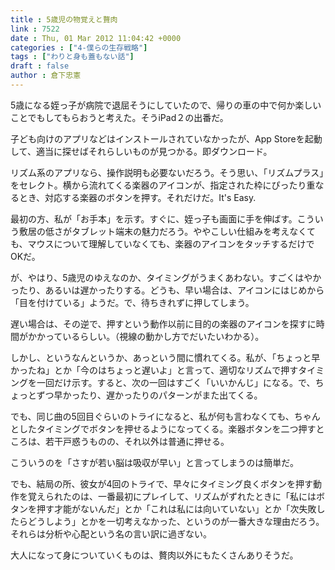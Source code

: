 ```yaml
---
title : 5歳児の物覚えと贅肉
link : 7522
date : Thu, 01 Mar 2012 11:04:42 +0000
categories : ["4-僕らの生存戦略"]
tags : ["わりと身も蓋もない話"]
draft : false
author : 倉下忠憲
---
```


5歳になる姪っ子が病院で退屈そうにしていたので、帰りの車の中で何か楽しいことでもしてもらおうと考えた。そうiPad２の出番だ。

子ども向けのアプリなどはインストールされていなかったが、App Storeを起動して、適当に探せばそれらしいものが見つかる。即ダウンロード。

リズム系のアプリなら、操作説明も必要ないだろう。そう思い、「リズムプラス」をセレクト。横から流れてくる楽器のアイコンが、指定された枠にぴったり重なるとき、対応する楽器のボタンを押す。それだけだ。It's Easy.

最初の方、私が「お手本」を示す。すぐに、姪っ子も画面に手を伸ばす。こういう敷居の低さがタブレット端末の魅力だろう。ややこしい仕組みを考えなくても、マウスについて理解していなくても、楽器のアイコンをタッチするだけでOKだ。

が、やはり、5歳児のゆえなのか、タイミングがうまくあわない。すごくはやかったり、あるいは遅かったりする。どうも、早い場合は、アイコンにはじめから「目を付けている」ようだ。で、待ちきれずに押してしまう。

遅い場合は、その逆で、押すという動作以前に目的の楽器のアイコンを探すに時間がかかっているらしい。（視線の動かし方でだいたいわかる）。

しかし、というなんというか、あっという間に慣れてくる。私が、「ちょっと早かったね」とか「今のはちょっと遅いよ」と言って、適切なリズムで押すタイミングを一回だけ示す。すると、次の一回はすごく「いいかんじ」になる。で、ちょっとずつ早かったり、遅かったりのパターンがまた出てくる。

でも、同じ曲の5回目ぐらいのトライになると、私が何も言わなくても、ちゃんとしたタイミングでボタンを押せるようになってくる。楽器ボタンを二つ押すところは、若干戸惑うものの、それ以外は普通に押せる。

こういうのを「さすが若い脳は吸収が早い」と言ってしまうのは簡単だ。

でも、結局の所、彼女が4回のトライで、早々にタイミング良くボタンを押す動作を覚えられたのは、一番最初にプレイして、リズムがずれたときに「私にはボタンを押す才能がないんだ」とか「これは私には向いていない」とか「次失敗したらどうしよう」とかを一切考えなかった、というのが一番大きな理由だろう。それらは分析や心配という名の言い訳に過ぎない。

大人になって身についていくものは、贅肉以外にもたくさんありそうだ。
